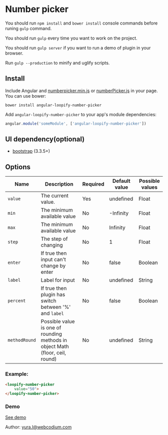 # Number picker

You should run `npm install` and `bower install` console commands before runing `gulp` command.

You should run `gulp` every time you want to work on the project.

You should run `gulp server` if you want to run a demo of plugin in your browser.

Run `gulp --production` to minify and uglify scripts.

## Install

Include Angular and [numberpicker.min.js](https://github.com/WebCodium/angular-loopify-number-picker/blob/master/dist/js/numberpicker.min.js) or [numberPicker.js](https://github.com/WebCodium/angular-loopify-number-picker/blob/master/dist/js/numberPicker.js) in your page. You can use bower:

`bower install angular-loopify-number-picker`

Add `angular-loopify-number-picker` to your app's module dependencies:

```javascript
angular.module('someModule', ['angular-loopify-number-picker'])
```

## UI dependency(optional)
- [bootstrap](http://getbootstrap.com) (3.3.5+)

## Options

| Name | Description | Required | Default value | Possible values |
| --- | --- | --- | --- | --- |
| `value` | The current value. | Yes | undefined | Float |
| `min` | The minimum available value | No | -Infinity | Float |
| `max` | The minimum available value | No | Infinity | Float |
| `step` | The step of changing | No | 1 | Float |
| `enter` | If true then input can't change by enter | No | false | Boolean |
| `label` | Label for input | No | undefined | String |
| `percent` | If true then plugin has switch between '%' and `label` | No | false | Boolean |
| `methodRound` | Possible value is one of rounding methods in object Math (floor, ceil, round) | No | undefined | String |

### Example:

```html
<loopify-number-picker
    value="50">
</loopify-number-picker>
```

### Demo
[See demo](http://codepen.io/anon/pen/MKwQYE)

Author: yura.l@webcodium.com
